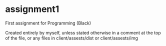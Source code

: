 # assignment1
 First assignment for Programming (Black)

Created entirely by myself, unless stated otherwise in a comment at the top of the file, or any files in client/assests/dist or client/assests/img